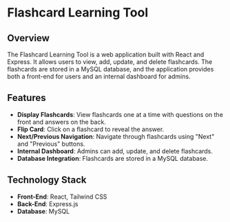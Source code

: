 # Flashcard Learning Tool

## Overview

The Flashcard Learning Tool is a web application built with React and Express. It allows users to view, add, update, and delete flashcards. The flashcards are stored in a MySQL database, and the application provides both a front-end for users and an internal dashboard for admins.

## Features

- **Display Flashcards**: View flashcards one at a time with questions on the front and answers on the back.
- **Flip Card**: Click on a flashcard to reveal the answer.
- **Next/Previous Navigation**: Navigate through flashcards using "Next" and "Previous" buttons.
- **Internal Dashboard**: Admins can add, update, and delete flashcards.
- **Database Integration**: Flashcards are stored in a MySQL database.

## Technology Stack

- **Front-End**: React, Tailwind CSS
- **Back-End**: Express.js
- **Database**: MySQL


